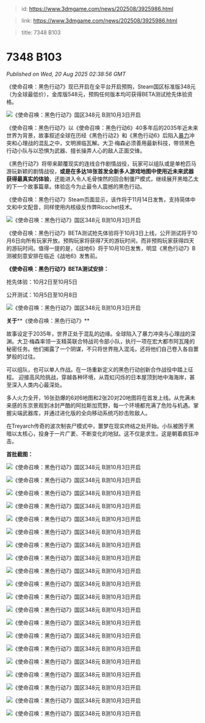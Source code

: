 > id: https://www.3dmgame.com/news/202508/3925986.html

> link: https://www.3dmgame.com/news/202508/3925986.html

> title: 7348 B103

# 7348 B103
_Published on Wed, 20 Aug 2025 02:38:56 GMT_

《使命召唤：黑色行动7》现已开启在全平台开启预购，Steam国区标准版348元（为全球最低价），金库版548元，预购任何版本均可获得BETA测试抢先体验资格。

![《使命召唤：黑色行动7》国区348元 B测10月3日开启](https://img.3dmgame.com/uploads/images/news/20250820/1755657216_842800.png)

《使命召唤：黑色行动7》以《使命召唤：黑色行动6》40多年后的2035年近未来世界为背景，故事叙述全球在历经《黑色行动2》和《黑色行动6》后陷入[暴力](https://www.3dmgame.com/tag/baoli_1/)冲突和心理战的混乱之中，文明濒临瓦解。大卫‧梅森必须善用最新科技，带领黑色行动小队与以恐惧为武器、擅长操弄人心的敌人正面交锋。

《黑色行动7》将带来颠覆现实的连线合作剧情战役，玩家可以组队或是单枪匹马游玩新颖的剧情战役，**或是在多达18张首发全新多人游戏地图中使用近未来武器获得最真实的体验**，还能进入令人毛骨悚然的回合制僵尸模式，继续展开黑暗乙太的下一个故事篇章。体验迄今为止最令人震撼的黑色行动。

《使命召唤：黑色行动7》Steam页面显示，该作将于11月14日发售，支持简体中文和中文配音，同样使用内核级反作弊Ricochet技术。

![《使命召唤：黑色行动7》国区348元 B测10月3日开启](https://img.3dmgame.com/uploads/images/news/20250820/1755657932_775215_jpg_r.jpg)

《使命召唤：黑色行动7》BETA测试抢先体验将于10月3日上线，公开测试将于10月6日向所有玩家开放。预购玩家将获得7天的游玩时间，而非预购玩家获得四天的游玩时间。值得一提的是，《战地6》将于10月10日发售，明显《黑色行动7》B测被刻意安排在临近《战地6》发售前。

**《使命召唤：黑色行动7》BETA测试安排：**

抢先体验：10月2日至10月5日

公开测试：10月5日至10月8日

![《使命召唤：黑色行动7》国区348元 B测10月3日开启](https://img.3dmgame.com/uploads/images/news/20250820/1755657128_747703.webp)

**关于****《使命召唤：黑色行动7》**

故事设定于2035年，世界正处于混乱的边缘。全球陷入了暴力冲突与心理战的深渊。大卫·梅森率领一支精英联合特战司令部小队，执行一项在宏大都市阿瓦隆的秘密任务。他们揭露了一个阴谋，不只将世界拖入混沌，还将他们自己卷入各自噩梦般的过往。

可以组队，也可以单人作战。在一场重新定义的黑色行动创新合作战役中踏上征程。 迎接高风险挑战，穿越各种环境，从霓虹闪烁的日本屋顶到地中海海岸，甚至深入人类内心最深处。

多人火力全开，16张劲爆的6对6地图和2张20对20地图将在首发上线。从充满未来感的东京景观到冰封严酷的阿拉斯加荒野，每一个环境都充满了危险与机遇。掌握尖端武器库，并通过进化版的全向移动系统巧妙击败敌人。

在Treyarch传奇的波次制丧尸模式中，噩梦在现实终结之处开始。小队被困于黑暗以太核心，投身于一片广袤、不断变化的地狱。这不仅是求生。这是朝着疯狂冲击。

**首批截图：**

![《使命召唤：黑色行动7》国区348元 B测10月3日开启](https://img.3dmgame.com/uploads/images/news/20250820/1755657128_718548_jpg_r.jpg)

![《使命召唤：黑色行动7》国区348元 B测10月3日开启](https://img.3dmgame.com/uploads/images/news/20250820/1755657128_275759_jpg_r.jpg)

![《使命召唤：黑色行动7》国区348元 B测10月3日开启](https://img.3dmgame.com/uploads/images/news/20250820/1755657128_550315_jpg_r.jpg)

![《使命召唤：黑色行动7》国区348元 B测10月3日开启](https://img.3dmgame.com/uploads/images/news/20250820/1755657128_619890_jpg_r.jpg)

![《使命召唤：黑色行动7》国区348元 B测10月3日开启](https://img.3dmgame.com/uploads/images/news/20250820/1755657128_897935_jpg_r.jpg)

![《使命召唤：黑色行动7》国区348元 B测10月3日开启](https://img.3dmgame.com/uploads/images/news/20250820/1755657690_390546.webp)

![《使命召唤：黑色行动7》国区348元 B测10月3日开启](https://img.3dmgame.com/uploads/images/news/20250820/1755657690_746824.webp)

![《使命召唤：黑色行动7》国区348元 B测10月3日开启](https://img.3dmgame.com/uploads/images/news/20250820/1755657690_403094.webp)

![《使命召唤：黑色行动7》国区348元 B测10月3日开启](https://img.3dmgame.com/uploads/images/news/20250820/1755657691_719019.webp)

![《使命召唤：黑色行动7》国区348元 B测10月3日开启](https://img.3dmgame.com/uploads/images/news/20250820/1755657691_665355.webp)

![《使命召唤：黑色行动7》国区348元 B测10月3日开启](https://img.3dmgame.com/uploads/images/news/20250820/1755657691_466522.webp)

![《使命召唤：黑色行动7》国区348元 B测10月3日开启](https://img.3dmgame.com/uploads/images/news/20250820/1755657691_309624.webp)

![《使命召唤：黑色行动7》国区348元 B测10月3日开启](https://img.3dmgame.com/uploads/images/news/20250820/1755657691_569804.webp)

![《使命召唤：黑色行动7》国区348元 B测10月3日开启](https://img.3dmgame.com/uploads/images/news/20250820/1755657691_986780.webp)

![《使命召唤：黑色行动7》国区348元 B测10月3日开启](https://img.3dmgame.com/uploads/images/news/20250820/1755657691_759427.webp)

![《使命召唤：黑色行动7》国区348元 B测10月3日开启](https://img.3dmgame.com/uploads/images/news/20250820/1755657691_952197.webp)

![《使命召唤：黑色行动7》国区348元 B测10月3日开启](https://img.3dmgame.com/uploads/images/news/20250820/1755657691_262416.webp)

![《使命召唤：黑色行动7》国区348元 B测10月3日开启](https://img.3dmgame.com/uploads/images/news/20250820/1755657692_245738.webp)

![《使命召唤：黑色行动7》国区348元 B测10月3日开启](https://img.3dmgame.com/uploads/images/news/20250820/1755657692_793042.webp)

![《使命召唤：黑色行动7》国区348元 B测10月3日开启](https://img.3dmgame.com/uploads/images/news/20250820/1755657692_595026.webp)

